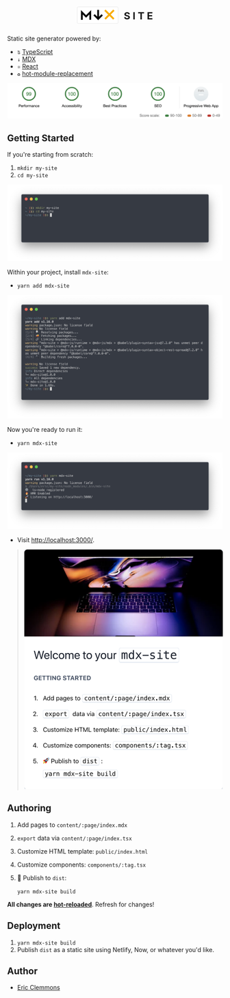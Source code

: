 <h1 align="center">
  <img alt="mdx" height="40" src="https://raw.githubusercontent.com/mdx-js/design/master/assets/logo.svg?sanitize=true" />
  <sup>&nbsp;S I T E</sup>
</h1>

Static site generator powered by:

- `ʦ` [TypeScript][ts]
- `↓` [MDX][mdx]
- `⚛`️ [React][react]
- `♻` [hot-module-replacement][hmr]

![lighthouse score](lighthouse.png)

## Getting Started

If you're starting from scratch:

1. `mkdir my-site`
1. `cd my-site`

![Picture of previous steps](step-1.png)

Within your project, install `mdx-site`:

- `yarn add mdx-site`

![Picture of previous step](step-2.png)

Now you're ready to run it:

- `yarn mdx-site`

![Picture of previous step](step-3.png)

- Visit <http://localhost:3000/>.

> ![Picture of previous step](step-4.png)

## Authoring

1. Add pages to `content/:page/index.mdx`

1. `export` data via `content/:page/index.tsx`

1. Customize HTML template: `public/index.html`

1. Customize components: `components/:tag.tsx`

1. 🚀 Publish to `dist`:

   `yarn mdx-site build`

**All changes are [hot-reloaded][hmr]**. Refresh for changes!

## Deployment

1. `yarn mdx-site build`
1. Publish `dist` as a static site using Netlify, Now, or whatever you'd like.

## Author

- [Eric Clemmons](ericclemmons.com)

[hmr]: https://github.com/sidorares/hot-module-replacement
[mdx]: https://mdxjs.com/
[now]: https://zeit.co/now
[react]: https://reactjs.org/
[site]: https://ericclemmons.com/
[ts]: https://www.typescriptlang.org/
